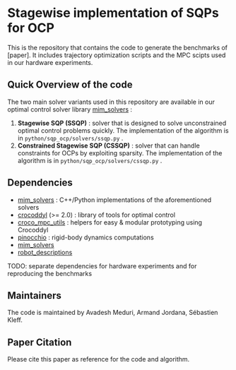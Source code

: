 # Stagewise implementation of SQPs for OCP

This is the repository that contains the code to generate the benchmarks of [paper]. It includes trajectory optimization scripts and the MPC scipts used in our hardware experiments. 

## Quick Overview of the code

The two main solver variants used in this repository are available in our optimal control solver library [mim_solvers](https://github.com/machines-in-motion/mim_solvers/tree/main) :
1. **Stagewise SQP (SSQP)** : solver that is designed to solve unconstrained optimal control problems quickly. The implementation of the algorithm is in `python/sqp_ocp/solvers/ssqp.py` .
2. **Constrained Stagewise SQP (CSSQP)** : solver that can handle constraints for OCPs by exploiting sparsity.  The implementation of the algorithm is in `python/sqp_ocp/solvers/cssqp.py` .

## Dependencies
- [mim_solvers](https://github.com/machines-in-motion/mim_solvers/tree/main) : C++/Python implementations of the aforementioned solvers
- [crocoddyl](https://github.com/loco-3d/crocoddyl/tree/master) (>= 2.0) : library of tools for optimal control  
- [croco_mpc_utils](https://github.com/machines-in-motion/croco_mpc_utils.git) : helpers for easy & modular prototyping using Crocoddyl
- [pinocchio](https://github.com/stack-of-tasks/pinocchio) : rigid-body dynamics computations
- [mim_solvers](https://github.com/machines-in-motion/mim_robots)
- [robot_descriptions](https://github.com/robot-descriptions/robot_descriptions.py)

TODO: separate dependencies for hardware experiments and for reproducing the benchmarks

## Maintainers 

The code is maintained by Avadesh Meduri, Armand Jordana, Sébastien Kleff. 

## Paper Citation

Please cite this paper as reference for the code and algorithm. 
